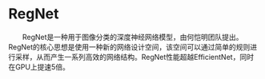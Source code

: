 # RegNet
&emsp;&emsp;RegNet是一种用于图像分类的深度神经网络模型，由何恺明团队提出。RegNet的核心思想是使用一种新的网络设计空间，该空间可以通过简单的规则进行采样，从而产生一系列高效的网络结构。RegNet性能超越EfficientNet，同时在GPU上提速5倍。